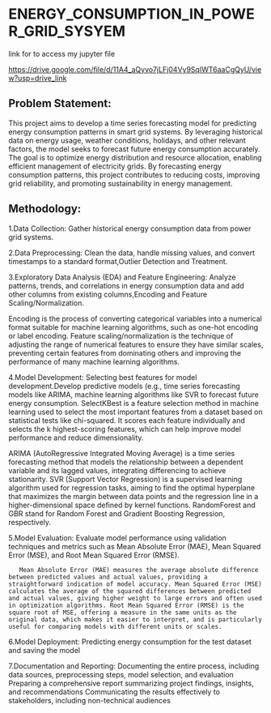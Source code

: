 # ENERGY_CONSUMPTION_IN_POWER_GRID_SYSYEM

link for to access my jupyter file

https://drive.google.com/file/d/11A4_aQyvo7jLFj04Vy9SqIWT6aaCgQyU/view?usp=drive_link

## Problem Statement:
This project aims to develop a time series forecasting model for predicting energy consumption
patterns in smart grid systems. By leveraging historical data on energy usage, weather
conditions, holidays, and other relevant factors, the model seeks to forecast future energy
consumption accurately. The goal is to optimize energy distribution and resource allocation,
enabling efficient management of electricity grids. By forecasting energy consumption patterns,
this project contributes to reducing costs, improving grid reliability, and promoting sustainability in
energy management.

## Methodology:

1.Data Collection: Gather historical energy consumption data from power grid systems.

2.Data Preprocessing: Clean the data, handle missing values, and convert timestamps to a standard format,Outlier Detection and Treatment.

3.Exploratory Data Analysis (EDA) and Feature Engineering: Analyze patterns, trends, and correlations in energy consumption data and add other columns from existing columns,Encoding and Feature Scaling/Normalization.

Encoding is the process of converting categorical variables into a numerical format suitable for machine learning algorithms, such as one-hot encoding or label encoding. Feature scaling/normalization is the technique of adjusting the range of numerical features to ensure they have similar scales, preventing certain features from dominating others and improving the performance of many machine learning algorithms.

4.Model Development: Selecting best features for model development.Develop predictive models (e.g., time series forecasting models like ARIMA, machine learning algorithms like SVR to forecast future energy consumption.
SelectKBest is a feature selection method in machine learning used to select the most important features from a dataset based on statistical tests like chi-squared. It scores each feature individually and selects the k highest-scoring features, which can help improve model performance and reduce dimensionality.

ARIMA (AutoRegressive Integrated Moving Average) is a time series forecasting method that models the relationship between a dependent variable and its lagged values, integrating differencing to achieve stationarity.
SVR (Support Vector Regression) is a supervised learning algorithm used for regression tasks, aiming to find the optimal hyperplane that maximizes the margin between data points and the regression line in a higher-dimensional space defined by kernel functions. RandomForest and GBR stand for Random Forest and Gradient Boosting Regression, respectively.


5.Model Evaluation: Evaluate model performance using validation techniques and metrics such as Mean Absolute Error (MAE), Mean Squared Error (MSE), and Root Mean Squared Error (RMSE).

       Mean Absolute Error (MAE) measures the average absolute difference between predicted values and actual values, providing a straightforward indication of model accuracy. Mean Squared Error (MSE) calculates the average of the squared differences between predicted and actual values, giving higher weight to large errors and often used in optimization algorithms. Root Mean Squared Error (RMSE) is the square root of MSE, offering a measure in the same units as the original data, which makes it easier to interpret, and is particularly useful for comparing models with different units or scales.

6.Model Deployment: Predicting energy consumption for the test dataset and saving the model

7.Documentation and Reporting: Documenting the entire process, including data sources, preprocessing steps, model selection, and evaluation Preparing a comprehensive report summarizing project findings, insights, and recommendations Communicating the results effectively to stakeholders, including non-technical audiences
